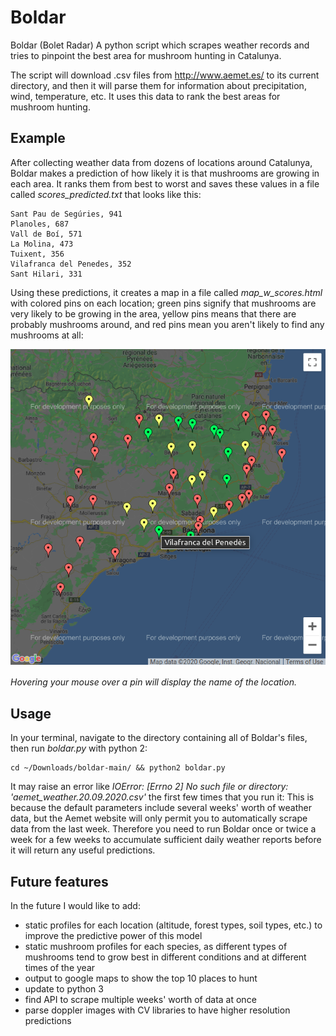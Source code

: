 # Boldar
Boldar (Bolet Radar) A python script which scrapes weather records and tries to pinpoint the best area for mushroom hunting in Catalunya.

The script will download .csv files from http://www.aemet.es/ to its current directory, and then it will parse them for information about precipitation, wind, temperature, etc. It uses this data to rank the best areas for mushroom hunting.

## Example

After collecting weather data from dozens of locations around Catalunya, Boldar makes a prediction of how likely it is that mushrooms are growing in each area. It ranks them from best to worst and saves these values in a file called _scores_predicted.txt_ that looks like this:

```
Sant Pau de Segúries, 941
Planoles, 687
Vall de Boí, 571
La Molina, 473
Tuixent, 356
Vilafranca del Penedes, 352
Sant Hilari, 331
```

Using these predictions, it creates a map in a file called _map_w_scores.html_ with colored pins on each location; green pins signify that mushrooms are very likely to be growing in the area, yellow pins means that there are probably mushrooms around, and red pins mean you aren't likely to find any mushrooms at all: 

![Example of boldar prediction map](https://github.com/willblev/boldar/blob/main/map_w_scores.png?raw=true)

_Hovering your mouse over a pin will display the name of the location._

## Usage

In your terminal, navigate to the directory containing all of Boldar's files, then run _boldar.py_ with python 2:
```
cd ~/Downloads/boldar-main/ && python2 boldar.py
```

It may raise an error like _IOError: [Errno 2] No such file or directory: 'aemet_weather.20.09.2020.csv'_ the first few times that you run it: This is because the default parameters include several weeks' worth of weather data, but the Aemet website will only permit you to automatically scrape data from the last week. Therefore you need to run Boldar once or twice a week for a few weeks to accumulate sufficient daily weather reports before it will return any useful predictions.


## Future features

In the future I would like to add:

- static profiles for each location (altitude, forest types, soil types, etc.) to improve the predictive power of this model
- static mushroom profiles for each species, as different types of mushrooms tend to grow best in different conditions and at different times of the year
- output to google maps to show the top 10 places to hunt
- update to python 3
- find API to scrape multiple weeks' worth of data at once
- parse doppler images with CV libraries to have higher resolution predictions
